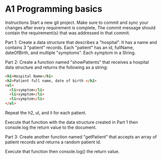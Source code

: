 <h1>A1 Programming basics</h1>

Instructions
Start a new git project. Make sure to commit and sync your changes after every requirement is complete, The commit message should contain the requirement(s) that was addressed in that commit.

Part 1:
Create a data structure that describes a "hospital". It has a name and contains 3 "patient" records. Each "patient" has an id, fullName, dateOfBirth, and multiple "symptoms". Each symptom in a String. 

Part 2:
Create a function named "showPatients" that receives a hospital data structure and returns the following as a string:

```html
<h1>Hospital Name</h1>
<h2>Patient full name, date of birth </h2>
<ul>
  <li>symptom</li>
  <li>symptom</li>
  <li>symptom</li>
</ul>
```
Repeat the h2, ul, and li for each patient.

Execute that function with the data structure created in Part 1 then console.log the return value to the document.

Part 3:
Create another function named "getPatient" that accepts an array of patient records and returns a random patient id.

Execute that function then console.log() the return value.
